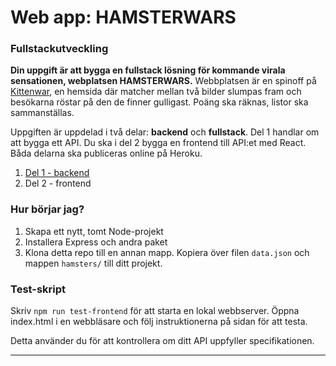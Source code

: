 # Web app: HAMSTERWARS
### Fullstackutveckling

**Din uppgift är att bygga en fullstack lösning för kommande virala sensationen, webplatsen HAMSTERWARS.**
Webbplatsen är en spinoff på [Kittenwar](http://www.kittenwar.com), en hemsida där matcher mellan två bilder slumpas fram och besökarna röstar på den de finner gulligast. Poäng ska räknas, listor ska sammanställas.

Uppgiften är uppdelad i två delar: **backend** och **fullstack**. Del 1 handlar om att bygga ett API. Du ska i del 2 bygga en frontend till API:et med React. Båda delarna ska publiceras online på Heroku.

1. [Del 1 - backend](backend.md)
1. Del 2 - frontend


### Hur börjar jag?
1. Skapa ett nytt, tomt Node-projekt
1. Installera Express och andra paket
1. Klona detta repo till en annan mapp. Kopiera över filen `data.json` och mappen `hamsters/` till ditt projekt.


### Test-skript
Skriv `npm run test-frontend` för att starta en lokal webbserver. Öppna index.html i en webbläsare och följ instruktionerna på sidan för att testa.

Detta använder du för att kontrollera om ditt API uppfyller specifikationen.


---
